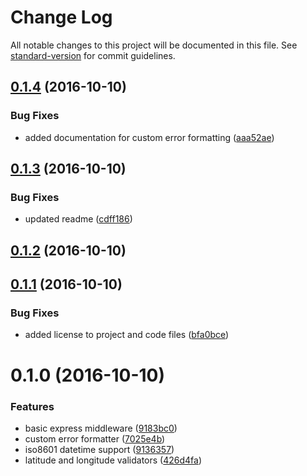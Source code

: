 # Change Log

All notable changes to this project will be documented in this file. See [standard-version](https://github.com/conventional-changelog/standard-version) for commit guidelines.

<a name="0.1.4"></a>
## [0.1.4](https://github.com/cwongprice/validate.js-express/compare/v0.1.3...v0.1.4) (2016-10-10)


### Bug Fixes

* added documentation for custom error formatting ([aaa52ae](https://github.com/cwongprice/validate.js-express/commit/aaa52ae))



<a name="0.1.3"></a>
## [0.1.3](https://github.com/cwongprice/validate.js-express/compare/v0.1.2...v0.1.3) (2016-10-10)


### Bug Fixes

* updated readme ([cdff186](https://github.com/cwongprice/validate.js-express/commit/cdff186))



<a name="0.1.2"></a>
## [0.1.2](https://github.com/cwongprice/validate.js-express/compare/v0.1.1...v0.1.2) (2016-10-10)



<a name="0.1.1"></a>
## [0.1.1](https://github.com/cwongprice/validate.js-express/compare/v0.1.0...v0.1.1) (2016-10-10)


### Bug Fixes

* added license to project and code files ([bfa0bce](https://github.com/cwongprice/validate.js-express/commit/bfa0bce))



<a name="0.1.0"></a>
# 0.1.0 (2016-10-10)


### Features

* basic express middleware ([9183bc0](https://github.com/cwongprice/validate.js-express/commit/9183bc0))
* custom error formatter ([7025e4b](https://github.com/cwongprice/validate.js-express/commit/7025e4b))
* iso8601 datetime support ([9136357](https://github.com/cwongprice/validate.js-express/commit/9136357))
* latitude and longitude validators ([426d4fa](https://github.com/cwongprice/validate.js-express/commit/426d4fa))

